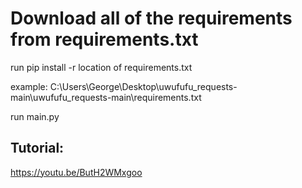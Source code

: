 

# Download all of the requirements from requirements.txt
run pip install -r location of requirements.txt 

example: C:\Users\George\Desktop\uwufufu_requests-main\uwufufu_requests-main\requirements.txt

run main.py 

## Tutorial: 
https://youtu.be/ButH2WMxgoo
